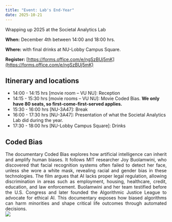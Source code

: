 ```yaml
---
title: "Event: Lab's End-Year"
date: 2025-10-21
---
```


Wrapping up 2025 at the Societal Analytics Lab

**When:** December 4th between 14:00 and 18:00 hrs.

**Where:**  with final drinks at NU-Lobby Campus Square.

**Register:** [https://forms.office.com/e/ngSzBUj5mK](https://forms.office.com/e/ngSzBUj5mK)


## Itinerary and locations

* 14:00 - 14:15 hrs [movie room – VU NU]: Reception
* 14:15 - 15:30 hrs [movie rooms – VU NU]: Movie Coded Bias. **We only have 80 seats, so first-come-first-served applies.**
* 15:30 - 16:00 hrs [NU-3A47]: Break
* 16:00 - 17:30 hrs [NU-3A47]: Presentation of what the Societal Analytics Lab did during the year.
* 17:30 - 18:00 hrs [NU-Lobby Campus Square]: Drinks

## Coded Bias

<div style="text-align: justify"> 
The documentary Coded Bias explores how artificial intelligence can inherit and amplify human biases. It follows MIT researcher Joy Buolamwini, who discovered that facial recognition systems often failed to detect her face, unless she wore a white mask, revealing racial and gender bias in these technologies.  The film argues that AI lacks proper legal regulation, allowing discrimination in areas such as employment, housing, healthcare, credit, education, and law enforcement.  Buolamwini and her team testified before the U.S. Congress and later founded the Algorithmic Justice League to advocate for ethical AI.  This documentary exposes how biased algorithms can harm minorities and shape critical life outcomes through automated decisions.
  
</div>

<img src="https://m.media-amazon.com/images/M/MV5BYzY4NTdkYTQtMjU3ZS00MTZjLWJlM2UtMDkwNDU5ZDVhZTE2XkEyXkFqcGc@._V1_.jpg"/>

